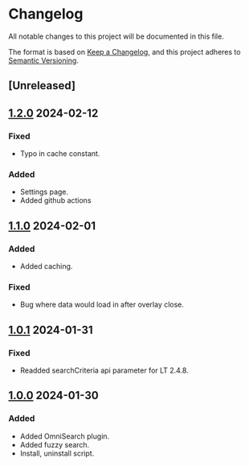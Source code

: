 # Changelog

All notable changes to this project will be documented in this file.

The format is based on [Keep a Changelog](https://keepachangelog.com/en/1.0.0/),
and this project adheres to [Semantic Versioning](https://semver.org/spec/v2.0.0.html).

## [Unreleased]

## [1.2.0] 2024-02-12

### Fixed

- Typo in cache constant.

### Added

- Settings page.
- Added github actions

## [1.1.0] 2024-02-01

### Added

- Added caching.

### Fixed

- Bug where data would load in after overlay close.

## [1.0.1] 2024-01-31

### Fixed

- Readded searchCriteria api parameter for LT 2.4.8.

## [1.0.0] 2024-01-30

### Added

- Added OmniSearch plugin.
- Added fuzzy search.
- Install, uninstall script.

[1.2.0]: https://github.com/ITK-Leantime/leantime-omnisearch/compare/1.1.0...1.2.0
[1.1.0]: https://github.com/ITK-Leantime/leantime-omnisearch/compare/1.0.1...1.1.0
[1.0.1]: https://github.com/ITK-Leantime/leantime-omnisearch/compare/1.0.0...1.0.1
[1.0.0]: https://github.com/ITK-Leantime/leantime-omnisearch/releases/tag/1.0.0

